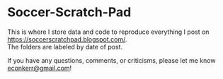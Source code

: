 # Soccer-Scratch-Pad
This is where I store data and code to reproduce everything I post on https://soccerscratchpad.blogspot.com/.  
The folders are labeled by date of post.

If you have any questions, comments, or criticisms, please let me know econkerr@gmail.com!
